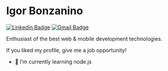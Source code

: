 # Igor Bonzanino 


[![Linkedin Badge](https://img.shields.io/badge/-Diego%20Fernandes-6633cc?style=flat-square&logo=Linkedin&logoColor=white&link=https://www.linkedin.com/in/diego-schell-fernandes/)](https://www.linkedin.com/in/igor-bonzanino-226610b4/) 
[![Gmail Badge](https://img.shields.io/badge/-diego.schell.f@gmail.com-6633cc?style=flat-square&logo=Gmail&logoColor=white&link=mailto:diego.schell.f@gmail.com)](mailto:bonzaninoigor@gmail.com)

Enthusiast of the best web & mobile development technologies.

If you liked my profile, give me a job opportunity!


- 🌱 I’m currently learning node.js
